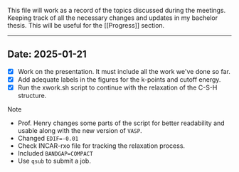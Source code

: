 This file will work as a record of the topics discussed during the meetings. Keeping track of all the necessary changes and updates in my bachelor thesis. This will be useful for the [[Progress]] section. 
***
## **Date:** 2025-01-21
- [x] Work on the presentation. It must include all the work we've done so far. 
- [x] Add adequate labels in the figures for the k-points and cutoff energy. 
- [x] Run the xwork.sh script to continue with the relaxation of the C-S-H structure. 

> [!Note] 
>- Prof. Henry changes some parts of the script for better readability  and usable along with the new version of `VASP`.
>- Changed `EDIF=-0.01`
>- Check INCAR-rxo file for tracking the relaxation process.
>- Included `BANDGAP=COMPACT`
>- Use `qsub` to submit a job.




